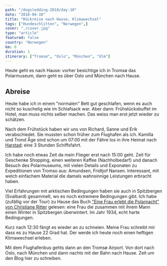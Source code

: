 ```yaml
---
path: "/dogsledding-2018/day-10"
date: "2018-04-10"
title: "Rückreise nach Hause, Klimawechsel"
tags: ["Hundeschlitten", "Norwegen",]
cover: "./cover.jpg"
type: "article"
featured: false
country: "Norwegen"
km: 0
duration: 1
itinerary: ["Tromsø", "Oslo", "München", "Ulm"]
---
```


Heute geht es nach Hause: vorher besichtige ich in Tromsø das Polarmuseum, dann geht es über Oslo und München nach Hause.


## Abreise

Heute habe ich in einem "normalen" Bett gut geschlafen, wenn es auch nicht so kuschelig wie im Schlafsack war. Aber dann: Frühstücksbuffet im Hotel, man muss nichts selber machen. Das weiss man erst jetzt wieder zu schätzen.

Nach dem Frühstück haben wir uns von Richard, Sanne und Erik verabschiedet. Sie mussten schon früher zum Flughafen als ich. Kamilla und Trond Åge sind schon um 07:00 mit der Fähre los in ihre Heimat nach [Harstad](https://www.google.com/maps/d/edit?mid=1bJvtL_UPfaJKn3Gm0KyzY3Ejy0qqTSQh&ll=69.2179266418466%2C17.748387099999945&z=8): eine 3 Stunden Schiffsfahrt.

Ich habe noch etwas Zeit da mein Flieger erst nach 15:00 geht. Zeit für Geschenke Shopping, einen weiteren Kaffee (Nachholbedarf) und danach Besuch des Polarmuseums, mit vielen Details und Exponaten zu Expeditionen von Tromso aus: Amundsen, Fridtjof Nansen. Interessant, mit welch einfachem Material die damals wahnsinnige Leistungen erbracht haben.

<photo-composition>
<rehype-image src="IMG_1451.JPG"></rehype-image>
<rehype-image src="IMG_1448.JPG"></rehype-image>
<rehype-image src="IMG_1466.JPG"></rehype-image>
</photo-composition>

Viel Erfahrungen mit arktischen Bedingungen haben sie auch in Spitzbergen (Svalbard) gesammelt, wo es noch extremere Bedingungen gibt. Ich habe (zufällig vor der Tour) zu Hause das Buch ["Eine Frau erlebt die Polarnacht" von Christiane Ritter](https://www.amazon.de/Eine-Frau-erlebt-die-Polarnacht/dp/3548235662) gelesen: eine Frau die zusammen mit ihrem Mann einen Winter in Spitzbergen überwintert. Im Jahr 1934, echt harte Bedingungen.

<photo-composition>
<rehype-image src="IMG_1457.JPG"></rehype-image>
<rehype-image src="IMG_1462.JPG"></rehype-image>
</photo-composition>

Kurz nach 12:30 fängt es wieder an zu schneien. Meine Frau schreibt mir dass es zu Hause 22 Grad hat. Der werde ich heute noch einen heftigen Klimawechsel erleben.

<rehype-image src="IMG_1483.JPG"></rehype-image>

Mit dem Flughafenbus gehts dann an den Tromsø Airport. Von dort nach Oslo, nach München und dann nachts mit der Bahn nach Hause. Zeit um den Blog hier zu schreiben.

<rehype-image src="IMG_1496.JPG"></rehype-image>
